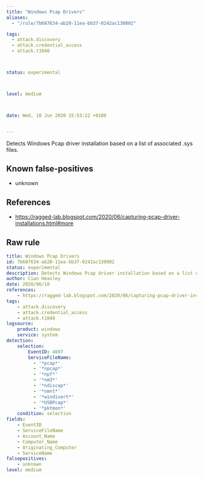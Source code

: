 ```yaml
---
title: "Windows Pcap Drivers"
aliases:
  - "/rule/7b687634-ab20-11ea-bb37-0242ac130002"

tags:
  - attack.discovery
  - attack.credential_access
  - attack.t1040



status: experimental



level: medium



date: Wed, 10 Jun 2020 15:53:22 +0100


---
```


Detects Windows Pcap driver installation based on a list of associated .sys files.

<!--more-->


## Known false-positives

* unknown



## References

* https://ragged-lab.blogspot.com/2020/06/capturing-pcap-driver-installations.html#more


## Raw rule
```yaml
title: Windows Pcap Drivers
id: 7b687634-ab20-11ea-bb37-0242ac130002
status: experimental
description: Detects Windows Pcap driver installation based on a list of associated .sys files.
author: Cian Heasley
date: 2020/06/10
references:
    - https://ragged-lab.blogspot.com/2020/06/capturing-pcap-driver-installations.html#more
tags:
    - attack.discovery
    - attack.credential_access
    - attack.t1040
logsource:
    product: windows
    service: system
detection:
    selection:
        EventID: 4697
        ServiceFileName:
          - '*pcap*'
          - '*npcap*'
          - '*npf*'
          - '*nm3*'
          - '*ndiscap*'
          - '*nmnt*'
          - '*windivert*'
          - '*USBPcap*'
          - '*pktmon*'
    condition: selection
fields:
    - EventID
    - ServiceFileName
    - Account_Name
    - Computer_Name
    - Originating_Computer
    - ServiceName
falsepositives:
    - unknown
level: medium

```
